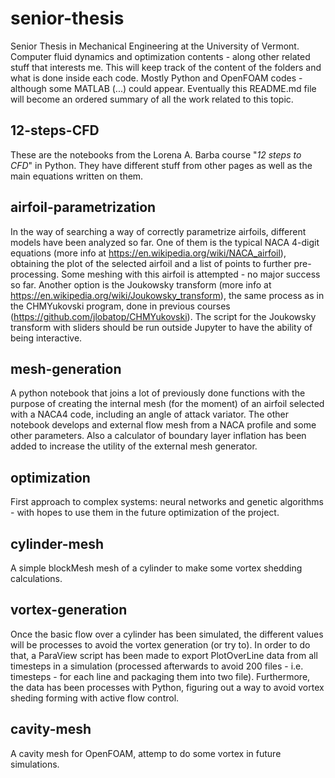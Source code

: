 # senior-thesis
Senior Thesis in Mechanical Engineering at the University of Vermont. Computer fluid dynamics and optimization contents - along other related stuff that interests me. This will keep track of the content of the folders and what is done inside each code. Mostly Python and OpenFOAM codes - although some MATLAB (...) could appear. Eventually this README.md file will become an ordered summary of all the work related to this topic.
 
## 12-steps-CFD
These are the notebooks from the Lorena A. Barba course "*12 steps to CFD*" in Python. They have different stuff from other pages as well as the main equations written on them.


## airfoil-parametrization
In the way of searching a way of correctly parametrize airfoils, different models have been analyzed so far. One of them is the typical NACA 4-digit equations (more info at <https://en.wikipedia.org/wiki/NACA_airfoil>), obtaining the plot of the selected airfoil and a list of points to further pre-processing. Some meshing with this airfoil is attempted - no major success so far. Another option is the Joukowsky transform (more info at <https://en.wikipedia.org/wiki/Joukowsky_transform>), the same process as in the CHMYukovski program, done in previous courses (<https://github.com/jlobatop/CHMYukovski>). The script for the Joukowsky transform with sliders should be run outside Jupyter to have the ability of being interactive.

## mesh-generation
A python notebook that joins a lot of previously done functions with the purpose of creating the internal mesh (for the moment) of an airfoil selected with a NACA4 code, including an angle of attack variator. The other notebook develops and external flow mesh from a NACA profile and some other parameters. Also a calculator of boundary layer inflation has been added to increase the utility of the external mesh generator.

## optimization
First approach to complex systems: neural networks and genetic algorithms - with hopes to use them in the future optimization of the project.

## cylinder-mesh
A simple blockMesh mesh of a cylinder to make some vortex shedding calculations.

## vortex-generation
Once the basic flow over a cylinder has been simulated, the different values will be processes to avoid the vortex generation (or try to). In order to do that, a ParaView script has been made to export PlotOverLine data from all timesteps in a simulation (processed afterwards to avoid 200 files - i.e. timesteps - for each line and packaging them into two file). Furthermore, the data has been processes with Python, figuring out a way to avoid vortex sheding forming with active flow control.

## cavity-mesh
A cavity mesh for OpenFOAM, attemp to do some vortex in future simulations.